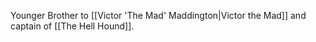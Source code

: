 Younger Brother to [[Victor 'The Mad' Maddington|Victor the Mad]] and captain of [[The Hell Hound]].



